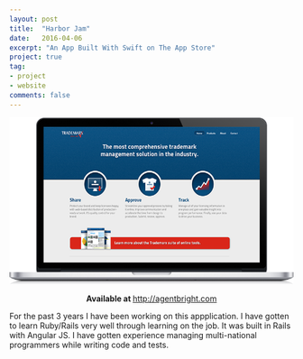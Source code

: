 ```yaml
---
layout: post
title:  "Harbor Jam"
date:   2016-04-06
excerpt: "An App Built With Swift on The App Store"
project: true
tag:
- project 
- website
comments: false
---
```


![SGH Homepage](/assets/img/fusionary_example.png)    
    
<center><b>Available at </b><a href="http://www.agentbright.com">http://agentbright.com</a></center>

For the past 3 years I have been working on this appplication. I have gotten to learn Ruby/Rails very well through learning on the job. It was built in Rails with Angular JS. I have gotten experience managing multi-national programmers while writing code and tests.
